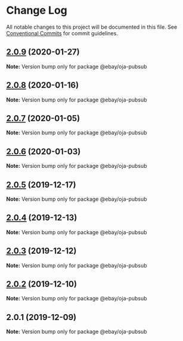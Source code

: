 # Change Log

All notable changes to this project will be documented in this file.
See [Conventional Commits](https://conventionalcommits.org) for commit guidelines.

## [2.0.9](https://github.com/eBay/oja/compare/@ebay/oja-pubsub@2.0.8...@ebay/oja-pubsub@2.0.9) (2020-01-27)

**Note:** Version bump only for package @ebay/oja-pubsub





## [2.0.8](https://github.com/eBay/oja/compare/@ebay/oja-pubsub@2.0.7...@ebay/oja-pubsub@2.0.8) (2020-01-16)

**Note:** Version bump only for package @ebay/oja-pubsub





## [2.0.7](https://github.com/eBay/oja/compare/@ebay/oja-pubsub@2.0.6...@ebay/oja-pubsub@2.0.7) (2020-01-05)

**Note:** Version bump only for package @ebay/oja-pubsub





## [2.0.6](https://github.com/eBay/oja/compare/@ebay/oja-pubsub@2.0.5...@ebay/oja-pubsub@2.0.6) (2020-01-03)

**Note:** Version bump only for package @ebay/oja-pubsub





## [2.0.5](https://github.com/eBay/oja/compare/@ebay/oja-pubsub@2.0.4...@ebay/oja-pubsub@2.0.5) (2019-12-17)

**Note:** Version bump only for package @ebay/oja-pubsub





## [2.0.4](https://github.com/eBay/oja/compare/@ebay/oja-pubsub@2.0.3...@ebay/oja-pubsub@2.0.4) (2019-12-13)

**Note:** Version bump only for package @ebay/oja-pubsub





## [2.0.3](https://github.com/eBay/oja/compare/@ebay/oja-pubsub@2.0.2...@ebay/oja-pubsub@2.0.3) (2019-12-12)

**Note:** Version bump only for package @ebay/oja-pubsub





## [2.0.2](https://github.com/eBay/oja/compare/@ebay/oja-pubsub@2.0.1...@ebay/oja-pubsub@2.0.2) (2019-12-10)

**Note:** Version bump only for package @ebay/oja-pubsub





## 2.0.1 (2019-12-09)

**Note:** Version bump only for package @ebay/oja-pubsub
